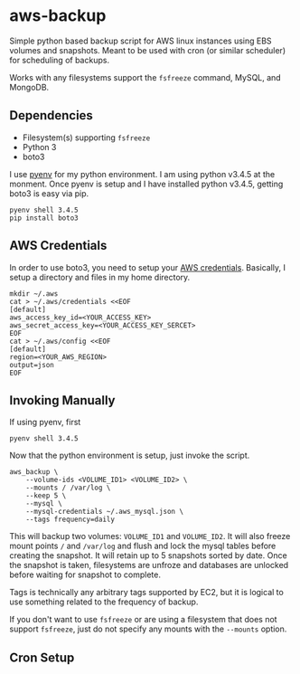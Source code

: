 aws-backup
==========

Simple python based backup script for AWS linux instances using EBS volumes and snapshots.
Meant to be used with cron (or similar scheduler) for scheduling of backups.

Works with any filesystems support the `fsfreeze` command, MySQL, and MongoDB.

Dependencies
------------

- Filesystem(s) supporting `fsfreeze`
- Python 3
- boto3

I use [pyenv](https://github.com/yyuu/pyenv) for my python environment. I am using python v3.4.5 at the monment. Once pyenv is setup and I have installed python v3.4.5, getting boto3 is easy via pip.
```
pyenv shell 3.4.5
pip install boto3
```

AWS Credentials
---------------

In order to use boto3, you need to setup your [AWS credentials](http://docs.aws.amazon.com/cli/latest/userguide/cli-chap-getting-started.html). Basically, I setup a directory and files in my home directory.
```
mkdir ~/.aws
cat > ~/.aws/credentials <<EOF
[default]
aws_access_key_id=<YOUR_ACCESS_KEY>
aws_secret_access_key=<YOUR_ACCESS_KEY_SERCET>
EOF
cat > ~/.aws/config <<EOF
[default]
region=<YOUR_AWS_REGION>
output=json
EOF
```

Invoking Manually
-----------------
If using pyenv, first
```
pyenv shell 3.4.5
```
Now that the python environment is setup, just invoke the script.
```
aws_backup \
    --volume-ids <VOLUME_ID1> <VOLUME_ID2> \
    --mounts / /var/log \
    --keep 5 \
    --mysql \
    --mysql-credentials ~/.aws_mysql.json \
    --tags frequency=daily
```
This will backup two volumes: `VOLUME_ID1` and `VOLUME_ID2`. It will also freeze mount points `/` and `/var/log` and flush and lock the mysql tables before creating the snapshot. It will retain up to 5 snapshots sorted by date. Once the snapshot is taken, filesystems are unfroze and databases are unlocked before waiting for snapshot to complete.

Tags is technically any arbitrary tags supported by EC2, but it is logical to use something related to the frequency of backup.

If you don't want to use `fsfreeze` or are using a filesystem that does not support `fsfreeze`, just do not specify any mounts with the `--mounts` option.

Cron Setup
----------
